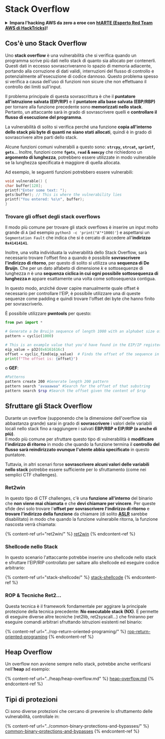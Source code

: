 # Stack Overflow

<details>

<summary><strong>Impara l'hacking AWS da zero a eroe con</strong> <a href="https://training.hacktricks.xyz/courses/arte"><strong>htARTE (Esperto Red Team AWS di HackTricks)</strong></a><strong>!</strong></summary>

Altri modi per supportare HackTricks:

* Se vuoi vedere la tua **azienda pubblicizzata in HackTricks** o **scaricare HackTricks in PDF** Controlla i [**PIANI DI ABBONAMENTO**](https://github.com/sponsors/carlospolop)!
* Ottieni il [**merchandising ufficiale di PEASS & HackTricks**](https://peass.creator-spring.com)
* Scopri [**La Famiglia PEASS**](https://opensea.io/collection/the-peass-family), la nostra collezione di [**NFT esclusivi**](https://opensea.io/collection/the-peass-family)
* **Unisciti al** 💬 [**gruppo Discord**](https://discord.gg/hRep4RUj7f) o al [**gruppo telegram**](https://t.me/peass) o **seguici** su **Twitter** 🐦 [**@hacktricks\_live**](https://twitter.com/hacktricks\_live)**.**
* **Condividi i tuoi trucchi di hacking inviando PR ai** [**HackTricks**](https://github.com/carlospolop/hacktricks) e [**HackTricks Cloud**](https://github.com/carlospolop/hacktricks-cloud) repos di github.

</details>

## Cos'è uno Stack Overflow

Uno **stack overflow** è una vulnerabilità che si verifica quando un programma scrive più dati nello stack di quanto sia allocato per contenerli. Questi dati in eccesso sovrascriveranno lo spazio di memoria adiacente, portando alla corruzione di dati validi, interruzioni del flusso di controllo e potenzialmente all'esecuzione di codice dannoso. Questo problema spesso si verifica a causa dell'uso di funzioni non sicure che non effettuano il controllo dei limiti sull'input.

Il problema principale di questa sovrascrittura è che il **puntatore all'istruzione salvata (EIP/RIP)** e il **puntatore alla base salvata (EBP/RBP)** per tornare alla funzione precedente sono **memorizzati nello stack**. Pertanto, un attaccante sarà in grado di sovrascrivere quelli e **controllare il flusso di esecuzione del programma**.

La vulnerabilità di solito si verifica perché una funzione **copia all'interno dello stack più byte di quanti ne siano stati allocati**, quindi è in grado di sovrascrivere altre parti dello stack.

Alcune funzioni comuni vulnerabili a questo sono: **`strcpy`, `strcat`, `sprintf`, `gets`**... Inoltre, funzioni come **`fgets`**, **`read` & `memcpy`** che richiedono un **argomento di lunghezza**, potrebbero essere utilizzate in modo vulnerabile se la lunghezza specificata è maggiore di quella allocata.

Ad esempio, le seguenti funzioni potrebbero essere vulnerabili:
```c
void vulnerable() {
char buffer[128];
printf("Enter some text: ");
gets(buffer); // This is where the vulnerability lies
printf("You entered: %s\n", buffer);
}
```
### Trovare gli offset degli stack overflows

Il modo più comune per trovare gli stack overflows è inserire un input molto grande di `A` (ad esempio `python3 -c 'print("A"*1000)'`) e aspettarsi un `Segmentation Fault` che indica che si è cercato di accedere all'**indirizzo `0x41414141`**.

Inoltre, una volta individuata la vulnerabilità dello Stack Overflow, sarà necessario trovare l'offset fino a quando è possibile **sovrascrivere l'indirizzo di ritorno**, per questo di solito si utilizza una **sequenza di De Bruijn**. Che per un dato alfabeto di dimensione _k_ e sottosequenze di lunghezza _n_ è una **sequenza ciclica in cui ogni possibile sottosequenza di lunghezza _n_** appare esattamente una volta come sottosequenza contigua.

In questo modo, anziché dover capire manualmente quale offset è necessario per controllare l'EIP, è possibile utilizzare una di queste sequenze come padding e quindi trovare l'offset dei byte che hanno finito per sovrascriverlo.

È possibile utilizzare **pwntools** per questo:
```python
from pwn import *

# Generate a De Bruijn sequence of length 1000 with an alphabet size of 256 (byte values)
pattern = cyclic(1000)

# This is an example value that you'd have found in the EIP/IP register upon crash
eip_value = p32(0x6161616c)
offset = cyclic_find(eip_value)  # Finds the offset of the sequence in the De Bruijn pattern
print(f"The offset is: {offset}")
```
o **GEF**:
```bash
#Patterns
pattern create 200 #Generate length 200 pattern
pattern search "avaaawaa" #Search for the offset of that substring
pattern search $rsp #Search the offset given the content of $rsp
```
## Sfruttare gli Stack Overflow

Durante un overflow (supponendo che la dimensione dell'overflow sia abbastanza grande) sarai in grado di **sovrascrivere** i valori delle variabili locali nello stack fino a raggiungere i salvati **EBP/RBP e EIP/RIP (o anche di più)**.\
Il modo più comune per sfruttare questo tipo di vulnerabilità è **modificare l'indirizzo di ritorno** in modo che quando la funzione termina il **controllo del flusso sarà reindirizzato ovunque l'utente abbia specificato** in questo puntatore.

Tuttavia, in altri scenari forse **sovrascrivere alcuni valori delle variabili nello stack** potrebbe essere sufficiente per lo sfruttamento (come nei semplici CTF challenges).

### Ret2win

In questo tipo di CTF challenges, c'è una **funzione** **all'interno** del binario che **non viene mai chiamata** e che **devi chiamare per vincere**. Per queste sfide devi solo trovare l'**offset per sovrascrivere l'indirizzo di ritorno** e **trovare l'indirizzo della funzione** da chiamare (di solito [**ASLR**](../common-binary-protections-and-bypasses/aslr/) sarebbe disabilitato) in modo che quando la funzione vulnerabile ritorna, la funzione nascosta verrà chiamata:

{% content-ref url="ret2win/" %}
[ret2win](ret2win/)
{% endcontent-ref %}

### Shellcode nello Stack

In questo scenario l'attaccante potrebbe inserire uno shellcode nello stack e sfruttare l'EIP/RIP controllato per saltare allo shellcode ed eseguire codice arbitrario:

{% content-ref url="stack-shellcode/" %}
[stack-shellcode](stack-shellcode/)
{% endcontent-ref %}

### ROP & Tecniche Ret2...

Questa tecnica è il framework fondamentale per aggirare la principale protezione della tecnica precedente: **No executable stack (NX)**. E permette di eseguire diverse altre tecniche (ret2lib, ret2syscall...) che finiranno per eseguire comandi arbitrari sfruttando istruzioni esistenti nel binario:

{% content-ref url="../rop-return-oriented-programing/" %}
[rop-return-oriented-programing](../rop-return-oriented-programing/)
{% endcontent-ref %}

## Heap Overflow

Un overflow non avviene sempre nello stack, potrebbe anche verificarsi nell'**heap** ad esempio:

{% content-ref url="../heap/heap-overflow.md" %}
[heap-overflow.md](../heap/heap-overflow.md)
{% endcontent-ref %}

## Tipi di protezioni

Ci sono diverse protezioni che cercano di prevenire lo sfruttamento delle vulnerabilità, controllale in:

{% content-ref url="../common-binary-protections-and-bypasses/" %}
[common-binary-protections-and-bypasses](../common-binary-protections-and-bypasses/)
{% endcontent-ref %}
